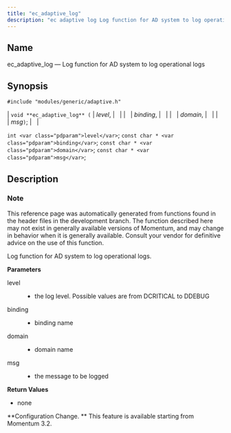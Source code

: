 ```yaml
---
title: "ec_adaptive_log"
description: "ec adaptive log Log function for AD system to log operational logs void ec adaptive log level binding domain msg int level const char binding const char domain const char msg This reference page was automatically generated from functions found in the header files in the development branch The function..."
---
```


<a name="apis.ec_adaptive_log"></a> 
## Name

ec_adaptive_log — Log function for AD system to log operational logs

## Synopsis

`#include "modules/generic/adaptive.h"`

| `void **ec_adaptive_log** (` | <var class="pdparam">level</var>, |   |
|   | <var class="pdparam">binding</var>, |   |
|   | <var class="pdparam">domain</var>, |   |
|   | <var class="pdparam">msg</var>`)`; |   |

`int <var class="pdparam">level</var>`;
`const char * <var class="pdparam">binding</var>`;
`const char * <var class="pdparam">domain</var>`;
`const char * <var class="pdparam">msg</var>`;<a name="idp46670144"></a> 
## Description

### Note

This reference page was automatically generated from functions found in the header files in the development branch. The function described here may not exist in generally available versions of Momentum, and may change in behavior when it is generally available. Consult your vendor for definitive advice on the use of this function.

Log function for AD system to log operational logs.

**<a name="idp46672832"></a> Parameters**

<dl class="variablelist">

<dt>level</dt>

<dd>

- the log level. Possible values are from DCRITICAL to DDEBUG

</dd>

<dt>binding</dt>

<dd>

- binding name

</dd>

<dt>domain</dt>

<dd>

- domain name

</dd>

<dt>msg</dt>

<dd>

- the message to be logged

</dd>

</dl>

**<a name="idp46680784"></a> Return Values**

- none

**Configuration Change. ** This feature is available starting from Momentum 3.2.